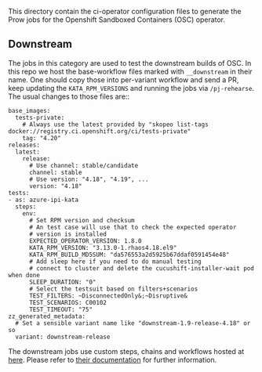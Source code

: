 This directory contain the ci-operator configuration files to generate the Prow jobs for the Openshift Sandboxed Containers (OSC) operator.

## Downstream

The jobs in this category are used to test the downstream builds of OSC. In
this repo we host the base-workflow files marked with `__downstream` in their
name. One should copy those into per-variant workflow and send a PR, keep
updating the ``KATA_RPM_VERSIONS`` and running the jobs via `/pj-rehearse`. The
usual changes to those files are::

    base_images:
      tests-private:
        # Always use the latest provided by "skopeo list-tags docker://registry.ci.openshift.org/ci/tests-private"
        tag: "4.20"
    releases:
      latest:
        release:
          # Use channel: stable/candidate
          channel: stable
          # Use version: "4.18", "4.19", ...
          version: "4.18"
    tests:
    - as: azure-ipi-kata
      steps:
        env:
          # Set RPM version and checksum
          # An test case will use that to check the expected operator
          # version is installed
          EXPECTED_OPERATOR_VERSION: 1.8.0
          KATA_RPM_VERSION: "3.13.0-1.rhaos4.18.el9"
          KATA_RPM_BUILD_MD5SUM: "da576553a2d5925b67ddaf0591454e48"
          # Add sleep here if you need to do manual testing
          # connect to cluster and delete the cucushift-installer-wait pod when done
          SLEEP_DURATION: "0"
          # Select the testsuit based on filters+scenarios
          TEST_FILTERS: ~DisconnectedOnly&;~Disruptive&
          TEST_SCENARIOS: C00102
          TEST_TIMEOUT: "75"
    zz_generated_metadata:
      # Set a sensible variant name like "downstream-1.9-release-4.18" or so
      variant: downstream-release

The downstream jobs use custom steps, chains and workflows hosted at [here](../../../step-registry/sandboxed-containers-operator/). Please refer to [their documentation](../../../step-registry/sandboxed-containers-operator/README.md) for further information.
